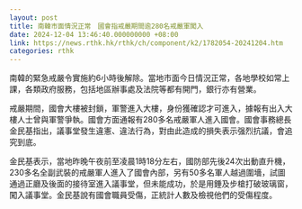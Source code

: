 ```yaml
---
layout: post
title: 南韓市面情況正常　國會指戒嚴期間逾280名戒嚴軍闖入
date: 2024-12-04 13:46:40.000000000 +08:00
link: https://news.rthk.hk/rthk/ch/component/k2/1782054-20241204.htm
categories: rthk
---
```


南韓的緊急戒嚴令實施約6小時後解除。當地市面今日情況正常，各地學校如常上課，各類政府服務，包括地區辦事處及法院等都有開門，銀行亦有營業。

戒嚴期間，國會大樓被封鎖，軍警進入大樓，身份獲確認才可進入，據報有出入大樓人士曾與軍警爭執。國會方面通報有280多名戒嚴軍人進入國會。國會事務總長金民基指出，議事堂發生違憲、違法行為，對由此造成的損失表示强烈抗議，會追究到底。

金民基表示，當地昨晚午夜前至凌晨1時18分左右，國防部先後24次出動直升機，230多名全副武裝的戒嚴軍人進入了國會內部，另有50多名軍人越過圍墻，試圖通過正廳及後面的接待室進入議事堂，但未能成功，於是用錘及步槍打破玻璃窗，闖入議事堂。金民基說有國會職員受傷，正統計人數及檢視他們的受傷程度。
